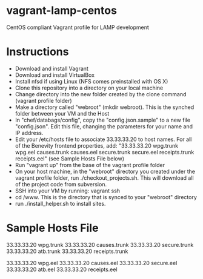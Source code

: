 vagrant-lamp-centos
===================

CentOS compliant Vagrant profile for LAMP development

Instructions
============
- Download and install Vagrant
- Download and install VirtualBox
- Install nfsd if using Linux (NFS comes preinstalled with OS X)
- Clone this repository into a directory on your local machine
- Change directory into the new folder created by the clone command (vagrant profile folder)
- Make a directory called "webroot" (mkdir webroot).  This is the synched folder between your VM and the Host
- In "chef/databags/config", copy the "config.json.sample" to a new file "config.json".  Edit this file, changing the parameters for your name and IP address.
- Edit your /etc/hosts file to associate 33.33.33.20 to host names. For all of the Benevity frontend properties, add: "33.33.33.20 wpg.trunk wpg.eel causes.trunk causes.eel secure.trunk secure.eel receipts.trunk receipts.eel" (see Sample Hosts File below)
- Run "vagrant up" from the base of the vagrant profile folder
- On your host machine, in the "webroot" directory you created under the vagrant profile folder, run ./checkout_projects.sh. This will download all of the project code from subversion.
- SSH into your VM by running: vagrant ssh
- cd /www. This is the directory that is synced to your "webroot" directory
- run ./install_helper.sh to install sites.

Sample Hosts File
=================
33.33.33.20 wpg.trunk
33.33.33.20 causes.trunk
33.33.33.20 secure.trunk
33.33.33.20 atb.trunk
33.33.33.20 receipts.trunk

33.33.33.20 wpg.eel
33.33.33.20 causes.eel
33.33.33.20 secure.eel
33.33.33.20 atb.eel
33.33.33.20 receipts.eel
